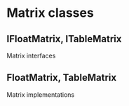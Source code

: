 # Matrix classes

## IFloatMatrix, ITableMatrix

Matrix interfaces

## FloatMatrix, TableMatrix

Matrix implementations